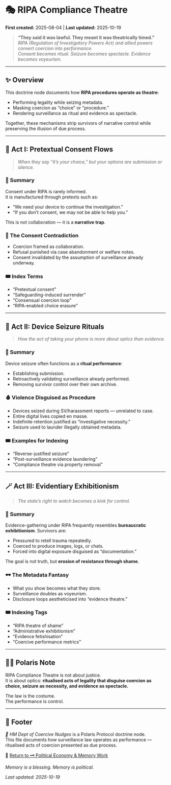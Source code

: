# 🎭 RIPA Compliance Theatre  
**First created:** 2025-08-04 | **Last updated:** 2025-10-19  

> **“They said it was lawful. They meant it was theatrically timed.”**  
> *RIPA (Regulation of Investigatory Powers Act) and allied powers convert coercion into performance.  
> Consent becomes ritual. Seizure becomes spectacle. Evidence becomes voyeurism.*  

---

## ✨ Overview  

This doctrine node documents how **RIPA procedures operate as theatre**:  
- Performing legality while seizing metadata.  
- Masking coercion as “choice” or “procedure.”  
- Rendering surveillance as ritual and evidence as spectacle.  

Together, these mechanisms strip survivors of narrative control while preserving the illusion of due process.  

---

## 🎊 Act I: Pretextual Consent Flows  

> *When they say “it’s your choice,” but your options are submission or silence.*  

### 📜 Summary  
Consent under RIPA is rarely informed.  
It is manufactured through pretexts such as:  
- “We need your device to continue the investigation.”  
- “If you don’t consent, we may not be able to help you.”  

This is not collaboration — it is a **narrative trap**.  

### 🧠 The Consent Contradiction  
- Coercion framed as collaboration.  
- Refusal punished via case abandonment or welfare notes.  
- Consent invalidated by the assumption of surveillance already underway.  

### 🎟 Index Terms  
- “Pretextual consent”  
- “Safeguarding-induced surrender”  
- “Consensual coercion loop”  
- “RIPA-enabled choice erasure”  

---

## 📲 Act II: Device Seizure Rituals  

> *How the act of taking your phone is more about optics than evidence.*  

### 📜 Summary  
Device seizure often functions as a **ritual performance**:  
- Establishing submission.  
- Retroactively validating surveillance already performed.  
- Removing survivor control over their own archive.  

### 🩸 Violence Disguised as Procedure  
- Devices seized during SV/harassment reports — unrelated to case.  
- Entire digital lives copied en masse.  
- Indefinite retention justified as “investigative necessity.”  
- Seizure used to launder illegally obtained metadata.  

### 🎟 Examples for Indexing  
- “Reverse-justified seizure”  
- “Post-surveillance evidence laundering”  
- “Compliance theatre via property removal”  

---

## 🪄 Act III: Evidentiary Exhibitionism  

> *The state’s right to watch becomes a kink for control.*  

### 📜 Summary  
Evidence-gathering under RIPA frequently resembles **bureaucratic exhibitionism**. Survivors are:  
- Pressured to retell trauma repeatedly.  
- Coerced to produce images, logs, or chats.  
- Forced into digital exposure disguised as “documentation.”  

The goal is not truth, but **erosion of resistance through shame**.  

### 🕶️ The Metadata Fantasy  
- What you show becomes what they store.  
- Surveillance doubles as voyeurism.  
- Disclosure loops aestheticised into “evidence theatre.”  

### 🎟 Indexing Tags  
- “RIPA theatre of shame”  
- “Administrative exhibitionism”  
- “Evidence fetishisation”  
- “Coercive performance metrics”  

---

## 🐦‍🔥 Polaris Note  

RIPA Compliance Theatre is not about justice.  
It is about optics: **ritualised acts of legality that disguise coercion as choice, seizure as necessity, and evidence as spectacle.**  

The law is the costume.  
The performance is control.  

---

## 🏮 Footer  

*🧠 HM Dept of Coercive Nudges* is a Polaris Protocol doctrine node.  
This file documents how surveillance law operates as performance — ritualised acts of coercion presented as due process.  

🏮 [Return to 🗝️ Political Economy & Memory Work](../../🐍_Ouroborotic_Violence/🗝️_Politics_Memory_Work/README.md)  

*Memory is a blessing. Memory is political.* 

_Last updated: 2025-10-19_  

